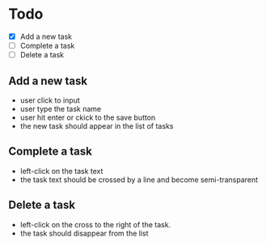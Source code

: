 # Todo

- [x] Add a new task
- [ ] Complete a task
- [ ] Delete a task

## Add a new task

* user click to input
* user type the task name
* user hit enter or ckick to the save button
* the new task should appear in the list of tasks

## Complete a task

* left-click on the task text
* the task text should be crossed by a line and become semi-transparent

## Delete a task

* left-click on the cross to the right of the task.
* the task should disappear from the list
